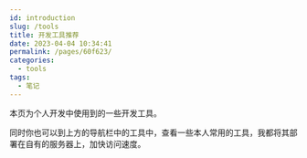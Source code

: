 ```yaml
---
id: introduction
slug: /tools
title: 开发工具推荐
date: 2023-04-04 10:34:41
permalink: /pages/60f623/
categories:
  - tools
tags:
  - 笔记
---
```


本页为个人开发中使用到的一些开发工具。

同时你也可以到上方的导航栏中的工具中，查看一些本人常用的工具，我都将其部署在自有的服务器上，加快访问速度。